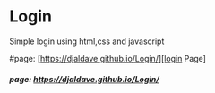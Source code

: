 # Login
Simple login using html,css and javascript 

#page: [https://djaldave.github.io/Login/][login Page]
##### page: https://djaldave.github.io/Login/


[login Page]: https://djaldave.github.io/Login/